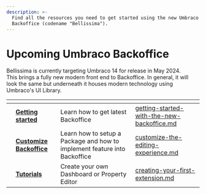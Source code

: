 ```yaml
---
description: >-
  Find all the resources you need to get started using the new Umbraco CMS
  Backoffice (codename "Bellissima").
---
```


# Upcoming Umbraco Backoffice

Bellissima is currently targeting Umbraco 14 for release in May 2024.\
This brings a fully new modern front end to Backoffice. In general, it will look the same but underneath it houses modern technology using Umbraco's UI Library.

<table data-view="cards"><thead><tr><th></th><th></th><th></th><th data-hidden data-card-target data-type="content-ref"></th></tr></thead><tbody><tr><td></td><td><a href="getting-started/getting-started-with-the-new-backoffice.md"><strong>Getting started</strong></a></td><td>Learn how to get latest Backoffice</td><td><a href="getting-started/getting-started-with-the-new-backoffice.md">getting-started-with-the-new-backoffice.md</a></td></tr><tr><td></td><td><a href="extending/customize-the-editing-experience.md"><strong>Customize Backoffice</strong></a></td><td>Learn how to setup a Package and how to implement feature into Backoffice</td><td><a href="extending/customize-the-editing-experience.md">customize-the-editing-experience.md</a></td></tr><tr><td></td><td><a href="tutorials/creating-your-first-extension.md"><strong>Tutorials</strong></a></td><td>Create your own Dashboard or Property Editor</td><td><a href="tutorials/creating-your-first-extension.md">creating-your-first-extension.md</a></td></tr></tbody></table>
